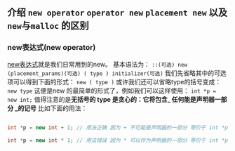 ## 介绍 `new operator` `operator new` `placement new` 以及 `new`与`malloc` 的区别

### new表达式(new operator)
[new表达式](http://zh.cppreference.com/w/cpp/language/new)就是我们日常用到的new。
基本语法为：
`::(可选) new (placement_params)(可选) ( type ) initializer(可选)`
我们先省略其中的可选项可以得到下面的形式：
`new ( type )`
或许我们还可以省略type的括号变成：
`new type`
这便是new 的最简单的形式了，例如我们可以这样使用：
`int *p = new int;`
值得注意的是**无括号的 type 是贪心的：它将包含_ 任何能是声明器一部分 _的记号** 比如下面的用法：
``` cpp

int *p = new int + 1; // 用法正确 因为 + 不可能是声明器的一部分 等价于 int *p = new (int) + 1;

int *p = new int * 1; // 用法错误 因为 * 可以作为声明器的一部分 等价于 int *p = new (int *) 1;
```

